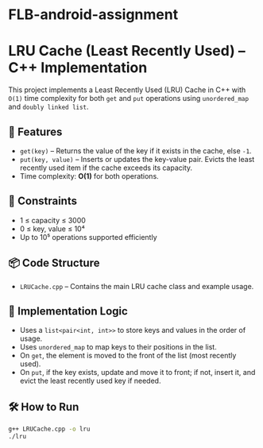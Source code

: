 # FLB-android-assignment
# LRU Cache (Least Recently Used) – C++ Implementation

This project implements a Least Recently Used (LRU) Cache in C++ with `O(1)` time complexity for both `get` and `put` operations using `unordered_map` and `doubly linked list`.

## 🚀 Features

- `get(key)` – Returns the value of the key if it exists in the cache, else `-1`.
- `put(key, value)` – Inserts or updates the key-value pair. Evicts the least recently used item if the cache exceeds its capacity.
- Time complexity: **O(1)** for both operations.

## 📌 Constraints

- 1 ≤ capacity ≤ 3000
- 0 ≤ key, value ≤ 10⁴
- Up to 10⁵ operations supported efficiently

## 📦 Code Structure

- `LRUCache.cpp` – Contains the main LRU cache class and example usage.

## 🧠 Implementation Logic

- Uses a `list<pair<int, int>>` to store keys and values in the order of usage.
- Uses `unordered_map` to map keys to their positions in the list.
- On `get`, the element is moved to the front of the list (most recently used).
- On `put`, if the key exists, update and move it to front; if not, insert it, and evict the least recently used key if needed.

## 🛠️ How to Run

```bash
g++ LRUCache.cpp -o lru
./lru
